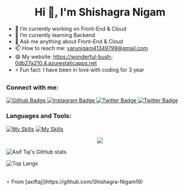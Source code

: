  <h1 align="center">Hi 👋, I'm Shishagra Nigam</h1>

- 🔭 I’m currently working on Front-End & Cloud
- 🌱 I’m currently learning Backend
- 💬 Ask me anything about Front-End & Cloud 
- 📫 How to reach me: varunigam41349799@gmail.com
- 😄 My website: https://wonderful-bush-0db27a210.4.azurestaticapps.net
- ⚡ Fun fact: I have been in love with coding for 3 year
  
### Connect with me:
<div id="badges">
  <a href="https://github.com/Shishagra-Nigam19">
    <img src="https://img.shields.io/badge/Github-white?style=for-the-badge&logo=Github&logoColor=black" alt="Github Badge"/>
  </a>
 
   <a href="https://www.instagram.com/mvaru_12/">
    <img src="https://img.shields.io/badge/Instagram-purple?style=for-the-badge&logo=instagram&logoColor=white" alt="Instagram Badge"/>
  </a>
  
   <a href="https://x.com/ShishagraN">
    <img src="https://img.shields.io/badge/Twitter-black?style=for-the-badge&logo=twitter&logoColor=white" alt="Twitter Badge"/>
  </a>

  <a href="[https://x.com/ShishagraN](https://www.linkedin.com/in/shishagra-nigam-b437a024b/)">
    <img src="https://img.shields.io/badge/LinkedIn-blue?style=for-the-badge&logo=twitter&logoColor=white" alt="Twitter Badge"/>
  </a>
</div>

### Languages and Tools:
[![My Skills](https://skillicons.dev/icons?i=aws,gcp,azure,react,vue,flutter&perline=3)](https://skillicons.dev)
[![My Skills](https://skillicons.dev/icons?i=js,html,css,wasm)](https://skillicons.dev)
<p align="center">
  <a href="https://skillicons.dev">
    <img src="https://skillicons.dev/icons?i=git,Java,python,C" />
  </a>
</p>

![Asif Taj's GitHub stats](https://github-readme-stats.vercel.app/api?username=Shishagra-Nigam19&show_icons=true&theme=dark)

![Top Langs](https://github-readme-stats.vercel.app/api/top-langs/?username=axiftaj&theme=dark)


<br>
⭐️ From [axiftaj](https://github.com/Shishagra-Nigam19)

